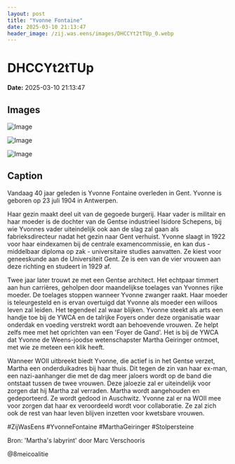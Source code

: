 ```yaml
---
layout: post
title: "Yvonne Fontaine"
date: 2025-03-10 21:13:47
header_image: /zij.was.eens/images/DHCCYt2tTUp_0.webp
---
```


# DHCCYt2tTUp

**Date:** 2025-03-10 21:13:47

## Images

![Image](/zij.was.eens/images/DHCCYt2tTUp_0.webp)

![Image](/zij.was.eens/images/DHCCYt2tTUp_1.webp)

![Image](/zij.was.eens/images/DHCCYt2tTUp_2.webp)

## Caption

Vandaag 40 jaar geleden is Yvonne Fontaine overleden in Gent. Yvonne is geboren op 23 juli 1904 in Antwerpen. 

Haar gezin maakt deel uit van de gegoede burgerij. Haar vader is militair en haar moeder is de dochter van de Gentse industrieel Isidore Schepens, bij wie Yvonnes vader uiteindelijk ook aan de slag zal gaan als fabrieksdirecteur nadat het gezin naar Gent verhuist. Yvonne slaagt in 1922 voor haar eindexamen bij de centrale examencommissie, en kan dus - middelbaar diploma op zak - universitaire studies aanvatten. Ze kiest voor geneeskunde aan de Universiteit Gent. Ze is een van de vier vrouwen aan deze richting en studeert in 1929 af. 

Twee jaar later trouwt ze met een Gentse architect. Het echtpaar timmert aan hun carrières, geholpen door maandelijkse toelages van Yvonnes rijke moeder. De toelages stoppen wanneer Yvonne zwanger raakt. Haar moeder is teleurgesteld en is ervan overtuigd dat Yvonne als moeder een willoos leven zal leiden. Het tegendeel zal waar blijken. Yvonne steekt als arts een handje toe bij de YWCA en de talrijke Foyers onder deze organisatie waar onderdak en voeding verstrekt wordt aan behoevende vrouwen. Ze helpt zelfs mee met het oprichten van een 'Foyer de Gand'. Het is bij de YWCA dat Yvonne de Weens-joodse wetenschapster Martha Geiringer ontmoet, met wie ze meteen een klik heeft. 

Wanneer WOII uitbreekt biedt Yvonne, die actief is in het Gentse verzet, Martha een onderduikadres bij haar thuis. Dit tegen de zin van haar ex-man, een nazi-aanhanger die met de dag meer jaloers wordt op de band die ontstaat tussen de twee vrouwen. Deze jaloezie zal er uiteindelijk voor zorgen dat hij Martha zal verraden. Martha wordt aangehouden en gedeporteerd. Ze wordt gedood in Auschwitz. Yvonne zal er na WOII mee voor zorgen dat haar ex veroordeeld wordt voor collaboratie. Ze zal zich ook de rest van haar leven blijven inzetten voor kwetsbare vrouwen. 

#ZijWasEens #YvonneFontaine #MarthaGeiringer #Stolpersteine

Bron: 'Martha's labyrint' door Marc Verschooris

@8meicoalitie

